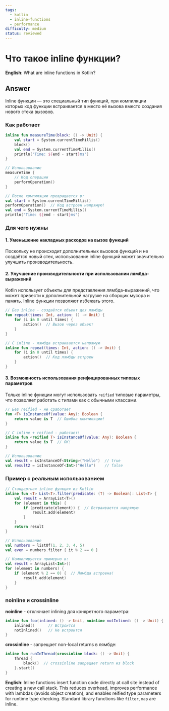 ```yaml
---
tags:
  - kotlin
  - inline-functions
  - performance
difficulty: medium
status: reviewed
---
```


# Что такое inline функции?

**English**: What are inline functions in Kotlin?

## Answer

Inline функции — это специальный тип функций, при компиляции которых код функции встраивается в место её вызова вместо создания нового стека вызовов.

### Как работает

```kotlin
inline fun measureTime(block: () -> Unit) {
    val start = System.currentTimeMillis()
    block()
    val end = System.currentTimeMillis()
    println("Time: ${end - start}ms")
}

// Использование
measureTime {
    // Код операции
    performOperation()
}

// После компиляции превращается в:
val start = System.currentTimeMillis()
performOperation()  // Код встроен напрямую!
val end = System.currentTimeMillis()
println("Time: ${end - start}ms")
```

### Для чего нужны

#### 1. Уменьшение накладных расходов на вызов функций

Поскольку не происходит дополнительных вызовов функций и не создаётся новый стек, использование inline функций может значительно улучшить производительность.

#### 2. Улучшение производительности при использовании лямбда-выражений

Kotlin использует объекты для представления лямбда-выражений, что может привести к дополнительной нагрузке на сборщик мусора и память. Inline функции позволяют избежать этого.

```kotlin
// Без inline - создаётся объект для лямбды
fun repeat(times: Int, action: () -> Unit) {
    for (i in 0 until times) {
        action()  // Вызов через объект
    }
}

// С inline - лямбда встраивается напрямую
inline fun repeat(times: Int, action: () -> Unit) {
    for (i in 0 until times) {
        action()  // Код лямбды встроен
    }
}
```

#### 3. Возможность использования реифицированных типовых параметров

Только inline функции могут использовать `reified` типовые параметры, что позволяет работать с типами как с обычными классами.

```kotlin
// Без reified - не сработает
fun <T> isInstanceOf(value: Any): Boolean {
    return value is T  // Ошибка компиляции!
}

// С inline + reified - работает!
inline fun <reified T> isInstanceOf(value: Any): Boolean {
    return value is T  // OK!
}

// Использование
val result = isInstanceOf<String>("Hello")  // true
val result2 = isInstanceOf<Int>("Hello")    // false
```

### Пример с реальным использованием

```kotlin
// Стандартная inline функция из Kotlin
inline fun <T> List<T>.filter(predicate: (T) -> Boolean): List<T> {
    val result = ArrayList<T>()
    for (element in this) {
        if (predicate(element)) {  // Встраивается напрямую
            result.add(element)
        }
    }
    return result
}

// Использование
val numbers = listOf(1, 2, 3, 4, 5)
val even = numbers.filter { it % 2 == 0 }

// Компилируется примерно в:
val result = ArrayList<Int>()
for (element in numbers) {
    if (element % 2 == 0) {  // Лямбда встроена!
        result.add(element)
    }
}
```

### noinline и crossinline

**noinline** - отключает inlining для конкретного параметра:

```kotlin
inline fun foo(inlined: () -> Unit, noinline notInlined: () -> Unit) {
    inlined()      // Встроится
    notInlined()   // Не встроится
}
```

**crossinline** - запрещает non-local returns в лямбде:

```kotlin
inline fun runInThread(crossinline block: () -> Unit) {
    Thread {
        block()  // crossinline запрещает return из block
    }.start()
}
```

**English**: Inline functions insert function code directly at call site instead of creating a new call stack. This reduces overhead, improves performance with lambdas (avoids object creation), and enables reified type parameters for runtime type checking. Standard library functions like `filter`, `map` are inline.
